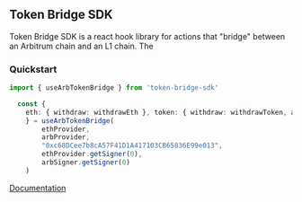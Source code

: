 ## Token Bridge SDK


Token Bridge SDK is a react hook library for actions that "bridge" between an Arbitrum chain and an L1 chain. The

### Quickstart


```ts
import { useArbTokenBridge } from 'token-bridge-sdk'

  const {
    eth: { withdraw: withdrawEth }, token: { withdraw: withdrawToken, add: addToken}, bridgeTokens
    } = useArbTokenBridge(
        ethProvider,
        arbProvider,
        "0xc68DCee7b8cA57F41D1A417103CB65836E99e013",
        ethProvider.getSigner(0),
        arbSigner.getSigner(0)
    )
```

[Documentation](qqq)
